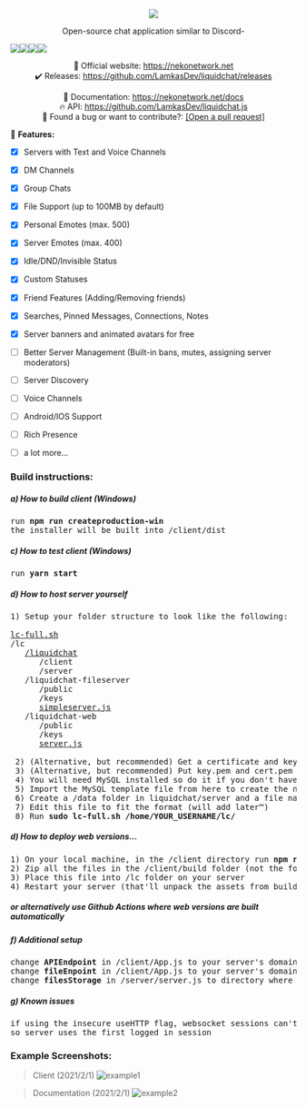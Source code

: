 <p align="center">
<img src="https://qtlamkas.why-am-i-he.re/eWPzV8.png">
</p>

<p align="center">
Open-source chat application similar to Discord-
</p>

<p align="center" style="display :flex;">
<img src="https://img.shields.io/github/workflow/status/LamkasDev/liquidchat/Node.js%20CI"/>
<img src="https://img.shields.io/github/downloads/LamkasDev/liquidchat/total"/>
<img src="https://img.shields.io/github/contributors/LamkasDev/liquidchat"/>
<img src="https://img.shields.io/uptimerobot/ratio/7/m786204603-8c2555ef72f2fddab53b181a"/>
</p>

<p align="center">
💛 Official website: <a href="https://nekonetwork.net">https://nekonetwork.net</a>
<br/>
✔️ Releases: <a href="https://github.com/LamkasDev/liquidchat/releases  ">https://github.com/LamkasDev/liquidchat/releases</a>  
</p>

<p align="center">
📓 Documentation: <a href="https://nekonetwork.net/docs">https://nekonetwork.net/docs</a>
<br/>
🔥 API: <a href="https://github.com/LamkasDev/liquidchat.js">https://github.com/LamkasDev/liquidchat.js</a>  
<br/>
🔴 Found a bug or want to contribute?:
<a href="https://github.com/LamkasDev/liquidchat/pulls">[Open a pull request]</a>
</p>


🏁 **Features:**
- [x] Servers with Text and Voice Channels
- [x] DM Channels
- [x] Group Chats
- [x] File Support (up to 100MB by default)
- [x] Personal Emotes (max. 500)
- [x] Server Emotes (max. 400)
- [x] Idle/DND/Invisible Status
- [x] Custom Statuses
- [x] Friend Features (Adding/Removing friends)
- [x] Searches, Pinned Messages, Connections, Notes
- [x] Server banners and animated avatars for free
- [ ] Better Server Management (Built-in bans, mutes, assigning server moderators)
- [ ] Server Discovery
- [ ] Voice Channels
- [ ] Android/IOS Support
- [ ] Rich Presence
- [ ]  a lot more...


### Build instructions:
##### a) How to build client (Windows)
<pre>
run <b>npm run createproduction-win</b>
the installer will be built into /client/dist
</pre>

##### c) How to test client (Windows)
<pre>
run <b>yarn start</b>
</pre>

##### d) How to host server yourself
<pre>
1) Setup your folder structure to look like the following:

<a href="https://pastebin.com/1pNnc6EA">lc-full.sh</a>
/lc
   <a href="https://github.com/LamkasDev/liquidchat/archive/master.zip">/liquidchat<a/>
      /client
      /server
   /liquidchat-fileserver
      /public
      /keys
      <a href="https://pastebin.com/VWsgQmCP">simpleserver.js</a>
   /liquidchat-web
      /public
      /keys
      <a href="https://pastebin.com/zXxF1PGx">server.js</a>
  
 2) (Alternative, but recommended) Get a certificate and key for your server's domain, if you don't have one already
 3) (Alternative, but recommended) Put key.pem and cert.pem into each /keys directories
 4) You will need MySQL installed so do it if you don't have it already (<a href="https://www.digitalocean.com/community/tutorials/how-to-install-mysql-on-ubuntu-20-04">for Ubuntu here</a>)
 5) Import the MySQL template file from here to create the needed datebase structure (will add later™)
 6) Create a /data folder in liquidchat/server and a file named config_persistent.txt
 7) Edit this file to fit the format (will add later™)
 8) Run <b>sudo lc-full.sh /home/YOUR_USERNAME/lc/</b>
</pre>

##### d) How to deploy web versions...
<pre>
1) On your local machine, in the /client directory run <b>npm run build</b>
2) Zip all the files in the /client/build folder (not the folder) into a file named build.zip
3) Place this file into /lc folder on your server
4) Restart your server (that'll unpack the assets from build.zip and place them into /liquidchat-web/public)
</pre>

##### or alternatively use Github Actions where web versions are built automatically

##### f) Additional setup
<pre>
change <b>APIEndpoint</b> in /client/App.js to your server's domain:8080  
change <b>fileEnpoint</b> in /client/App.js to your server's domain:8081  
change <b>filesStorage</b> in /server/server.js to directory where you run your file server 
</pre>

##### g) Known issues
<pre>
if using the insecure useHTTP flag, websocket sessions can't exchange browser cookies,
so server uses the first logged in session
</pre>

### Example Screenshots:  
> Client (2021/2/1)
![example1](https://qtlamkas.why-am-i-he.re/5X3X1x.png)

> Documentation (2021/2/1)
![example2](https://qtlamkas.why-am-i-he.re/RL0Ksh.png)
